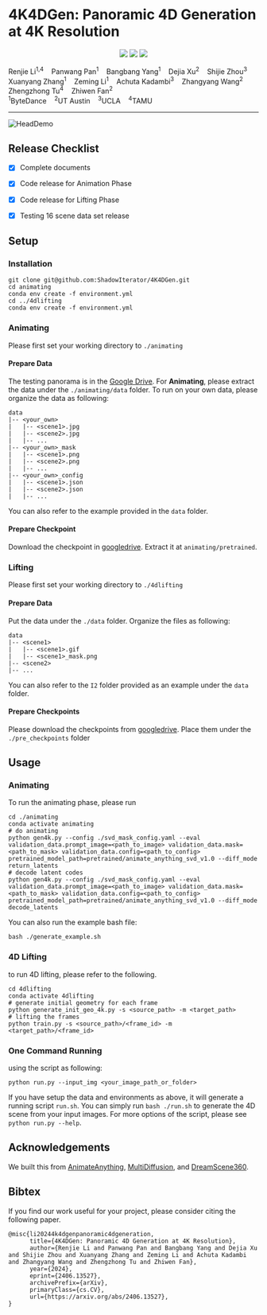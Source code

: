 # 4K4DGen: Panoramic 4D Generation at 4K Resolution


<p align="center">
<a href="https://arxiv.org/abs/2406.13527"><img src="https://img.shields.io/badge/Arxiv-2406.13527-B31B1B.svg"></a>
<a href="https://4k4dgen.github.io/"><img src="https://img.shields.io/badge/Project-Page-048C3D"></a>
<a href="https://github.com/ShadowIterator/4K4DGen"><img src="https://img.shields.io/github/stars/ShadowIterator/4K4DGen"></a>
</p>


<div>
    Renjie Li<sup>1,4</sup>&nbsp;&nbsp;&nbsp;
    Panwang Pan<sup>1</sup>&nbsp;&nbsp;&nbsp;
    Bangbang Yang<sup>1</sup>&nbsp;&nbsp;&nbsp;
    Dejia Xu<sup>2</sup>&nbsp;&nbsp;&nbsp;
    Shijie Zhou<sup>3</sup>&nbsp;&nbsp;&nbsp;
    Xuanyang Zhang<sup>1</sup>&nbsp;&nbsp;&nbsp;
    Zeming Li<sup>1</sup>&nbsp;&nbsp;&nbsp;
    Achuta Kadambi<sup>3</sup>&nbsp;&nbsp;&nbsp;
    Zhangyang Wang<sup>2</sup>&nbsp;&nbsp;&nbsp;
    Zhengzhong Tu<sup>4</sup>&nbsp;&nbsp;&nbsp;
    Zhiwen Fan<sup>2</sup>&nbsp;&nbsp;&nbsp;
</div>

<div>
    <span><sup>1</sup>ByteDance </span>
    <span>&nbsp;&nbsp;</span>
    <span><sup>2</sup>UT Austin </span>
    <span>&nbsp;&nbsp;</span>
    <span><sup>3</sup>UCLA </span>
    <span>&nbsp;&nbsp;</span>
    <span><sup>4</sup>TAMU </span>
</div>



-----------------------------

![HeadDemo](output/example/I2.gif)

## Release Checklist
- [x] Complete documents
- [x] Code release for Animation Phase
- [x] Code release for Lifting Phase
- [x] Testing 16 scene data set release


## Setup

### Installation
```
git clone git@github.com:ShadowIterator/4K4DGen.git
cd animating
conda env create -f environment.yml 
cd ../4dlifting
conda env create -f environment.yml 
```

### Animating
Please first set your working directory to `./animating`

#### Prepare Data
The testing panorama is in the [Google Drive](https://drive.google.com/file/d/1W7FdR-VSbAUD47quC8aYdU1vHQFEGq4u/view?usp=sharing).
For **Animating**, please extract the data under the `./animating/data` folder. To run on your own data, please organize the data as following:
```
data
|-- <your_own>
|   |-- <scene1>.jpg
|   |-- <scene2>.jpg
|   |-- ...
|-- <your_own>_mask
|   |-- <scene1>.png
|   |-- <scene2>.png
|   |-- ...
|-- <your_own>_config
|   |-- <scene1>.json
|   |-- <scene2>.json
|   |-- ...
```
You can also refer to the example provided in the `data` folder.

#### Prepare Checkpoint
Download the checkpoint in [googledrive](https://drive.google.com/file/d/1H6v06DZuHeYhXCz3Rj8OL55y92sp990h/view?usp=sharing). Extract it at `animating/pretrained`.

### Lifting
Please first set your working directory to `./4dlifting`
#### Prepare Data
Put the data under the `./data` folder. Organize the files as following:
```
data
|-- <scene1>
|   |-- <scene1>.gif
|   |-- <scene1>_mask.png
|-- <scene2>
|-- ...
```
You can also refer to the `I2` folder provided as an example under the `data` folder.

#### Prepare Checkpoints
Please download the checkpoints from [googledrive](https://drive.google.com/file/d/1UKvuTp4wNKotrFOVb3OOZlW9TbOf4rkz/view?usp=sharing). Place them under the `./pre_checkpoints` folder



## Usage

### Animating
To run the animating phase, please run
```
cd ./animating
conda activate animating
# do animating
python gen4k.py --config ./svd_mask_config.yaml --eval validation_data.prompt_image=<path_to_image> validation_data.mask=<path_to_mask> validation_data.config=<path_to_config> pretrained_model_path=pretrained/animate_anything_svd_v1.0 --diff_mode return_latents
# decode latent codes
python gen4k.py --config ./svd_mask_config.yaml --eval validation_data.prompt_image=<path_to_image> validation_data.mask=<path_to_mask> validation_data.config=<path_to_config> pretrained_model_path=pretrained/animate_anything_svd_v1.0 --diff_mode decode_latents
```
You can also run the example bash file:
```
bash ./generate_example.sh
```
### 4D Lifting
to run 4D lifting, please refer to the following.
```
cd 4dlifting
conda activate 4dlifting
# generate initial geometry for each frame
python generate_init_geo_4k.py -s <source_path> -m <target_path>
# lifting the frames
python train.py -s <source_path>/<frame_id> -m <target_path>/<frame_id>
```

### One Command Running
using the script as following:
```
python run.py --input_img <your_image_path_or_folder>
```
If you have setup the data and environments as above, it will generate a running script `run.sh`. You can simply run `bash ./run.sh` to generate the 4D scene from your input images. For more options of the script, please see `python run.py --help`.

## Acknowledgements
We built this from [AnimateAnything](https://github.com/alibaba/animate-anything), [MultiDiffusion](https://github.com/omerbt/MultiDiffusion), and [DreamScene360](https://github.com/ShijieZhou-UCLA/DreamScene360).

## Bibtex
If you find our work useful for your project, please consider citing the following paper.
```
@misc{li20244k4dgenpanoramic4dgeneration,
      title={4K4DGen: Panoramic 4D Generation at 4K Resolution}, 
      author={Renjie Li and Panwang Pan and Bangbang Yang and Dejia Xu and Shijie Zhou and Xuanyang Zhang and Zeming Li and Achuta Kadambi and Zhangyang Wang and Zhengzhong Tu and Zhiwen Fan},
      year={2024},
      eprint={2406.13527},
      archivePrefix={arXiv},
      primaryClass={cs.CV},
      url={https://arxiv.org/abs/2406.13527}, 
}
```


